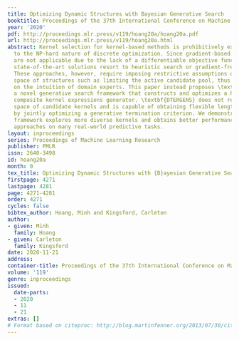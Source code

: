 ```yaml
---
title: Optimizing Dynamic Structures with Bayesian Generative Search
booktitle: Proceedings of the 37th International Conference on Machine Learning
year: '2020'
pdf: http://proceedings.mlr.press/v119/hoang20a/hoang20a.pdf
url: http://proceedings.mlr.press/v119/hoang20a.html
abstract: Kernel selection for kernel-based methods is prohibitively expensive due
  to the NP-hard nature of discrete optimization. Since gradient-based optimizers
  are not applicable due to the lack of a differentiable objective function, many
  state-of-the-art solutions resort to heuristic search or gradient-free optimization.
  These approaches, however, require imposing restrictive assumptions on the explorable
  space of structures such as limiting the active candidate pool, thus depending heavily
  on the intuition of domain experts. This paper instead proposes \textbf{DTERGENS},
  a novel generative search framework that constructs and optimizes a high-performance
  composite kernel expressions generator. \textbf{DTERGENS} does not restrict the
  space of candidate kernels and is capable of obtaining flexible length expressions
  by jointly optimizing a generative termination criterion. We demonstrate that our
  framework explores more diverse kernels and obtains better performance than state-of-the-art
  approaches on many real-world predictive tasks.
layout: inproceedings
series: Proceedings of Machine Learning Research
publisher: PMLR
issn: 2640-3498
id: hoang20a
month: 0
tex_title: Optimizing Dynamic Structures with {B}ayesian Generative Search
firstpage: 4271
lastpage: 4281
page: 4271-4281
order: 4271
cycles: false
bibtex_author: Hoang, Minh and Kingsford, Carleton
author:
- given: Minh
  family: Hoang
- given: Carleton
  family: Kingsford
date: 2020-11-21
address: 
container-title: Proceedings of the 37th International Conference on Machine Learning
volume: '119'
genre: inproceedings
issued:
  date-parts:
  - 2020
  - 11
  - 21
extras: []
# Format based on citeproc: http://blog.martinfenner.org/2013/07/30/citeproc-yaml-for-bibliographies/
---
```

